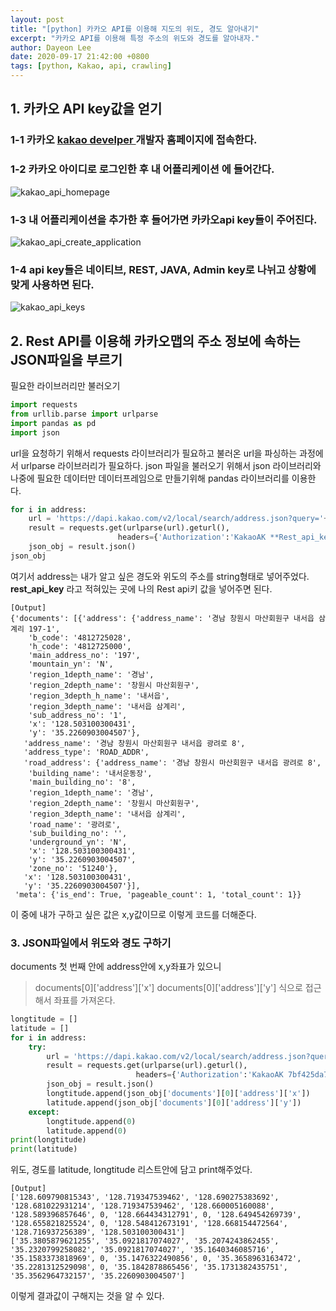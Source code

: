```yaml
---
layout: post
title: "[python] 카카오 API를 이용해 지도의 위도, 경도 알아내기"
excerpt: "카카오 API를 이용해 특정 주소의 위도와 경도를 알아내자."
author: Dayeon Lee
date: 2020-09-17 21:42:00 +0800
tags: [python, Kakao, api, crawling]
---
```


## 1. 카카오 API key값을 얻기 

### 1-1 카카오 [kakao develper ](https://developers.kakao.com/) 개발자 홈페이지에 접속한다. 

### 1-2 카카오 아이디로 로그인한 후 **내 어플리케이션** 에 들어간다.  

![kakao_api_homepage](https://user-images.githubusercontent.com/56374342/93410774-954f9f80-f8d4-11ea-82ce-5446458f9e3a.PNG)

### 1-3 내 어플리케이션을 추가한 후 들어가면 **카카오api key**들이 주어진다.

![kakao_api_create_application](https://user-images.githubusercontent.com/56374342/93410937-f6777300-f8d4-11ea-95c1-48184dbfd0bd.PNG)

### 1-4 api key들은 네이티브, REST, JAVA, Admin key로 나뉘고 상황에 맞게 사용하면 된다. 

![kakao_api_keys](https://user-images.githubusercontent.com/56374342/93413554-79e79300-f8da-11ea-9d55-233e9a47651b.PNG)



## 2. Rest API를 이용해 카카오맵의 주소 정보에 속하는 JSON파일을 부르기 

필요한 라이브러리만 불러오기 

```Python
import requests
from urllib.parse import urlparse
import pandas as pd
import json
```

url을 요청하기 위해서 requests 라이브러리가 필요하고 불러온 url을 파싱하는 과정에서 urlparse 라이브러리가 필요하다. 
json 파일을 불러오기 위해서 json 라이브러리와 나중에 필요한 데이터만 데이터프레임으로 만들기위해 pandas 라이브러리를 이용한다. 


```Python
for i in address:
    url = 'https://dapi.kakao.com/v2/local/search/address.json?query='+i
    result = requests.get(urlparse(url).geturl(),
                        headers={'Authorization':'KakaoAK **Rest_api_key**'})
    json_obj = result.json()
json_obj
```
여기서 address는 내가 알고 싶은 경도와 위도의 주소를 string형태로 넣어주었다. 
**rest_api_key** 라고 적혀있는 곳에 나의 Rest api키 값을 넣어주면 된다. 


```
[Output] 
{'documents': [{'address': {'address_name': '경남 창원시 마산회원구 내서읍 삼계리 197-1',
    'b_code': '4812725028',
    'h_code': '4812725000',
    'main_address_no': '197',
    'mountain_yn': 'N',
    'region_1depth_name': '경남',
    'region_2depth_name': '창원시 마산회원구',
    'region_3depth_h_name': '내서읍',
    'region_3depth_name': '내서읍 삼계리',
    'sub_address_no': '1',
    'x': '128.503100300431',
    'y': '35.2260903004507'},
   'address_name': '경남 창원시 마산회원구 내서읍 광려로 8',
   'address_type': 'ROAD_ADDR',
   'road_address': {'address_name': '경남 창원시 마산회원구 내서읍 광려로 8',
    'building_name': '내서운동장',
    'main_building_no': '8',
    'region_1depth_name': '경남',
    'region_2depth_name': '창원시 마산회원구',
    'region_3depth_name': '내서읍 삼계리',
    'road_name': '광려로',
    'sub_building_no': '',
    'underground_yn': 'N',
    'x': '128.503100300431',
    'y': '35.2260903004507',
    'zone_no': '51240'},
   'x': '128.503100300431',
   'y': '35.2260903004507'}],
 'meta': {'is_end': True, 'pageable_count': 1, 'total_count': 1}}
 ```

이 중에 내가 구하고 싶은 값은 x,y값이므로 이렇게 코드를 더해준다. 


### 3. JSON파일에서 위도와 경도 구하기

documents 첫 번째 안에 address안에 x,y좌표가 있으니 
> documents[0]['address']['x']
> documents[0]['address']['y']
식으로 접근해서 좌표를 가져온다. 


```python
longtitude = []
latitude = []
for i in address:
    try:
        url = 'https://dapi.kakao.com/v2/local/search/address.json?query='+i
        result = requests.get(urlparse(url).geturl(),
                            headers={'Authorization':'KakaoAK 7bf425da7bc656e27261b380474ef022'})
        json_obj = result.json()
        longtitude.append(json_obj['documents'][0]['address']['x'])
        latitude.append(json_obj['documents'][0]['address']['y'])
    except:
        longtitude.append(0)
        latitude.append(0)
print(longtitude)
print(latitude)
```

위도, 경도를 latitude, longtitude 리스트안에 담고 print해주었다. 

```
[Output] 
['128.609790815343', '128.719347539462', '128.690275383692', '128.681022931214', '128.719347539462', '128.660005160088', '128.589396857646', 0, '128.664434312791', 0, '128.649454269739', '128.655821825524', 0, '128.548412673191', '128.668154472564', '128.716937256389', '128.503100300431']
['35.3805879621255', '35.0921817074027', '35.2074243862455', '35.2320799258082', '35.0921817074027', '35.1640346085716', '35.1583373818969', 0, '35.1476322490856', 0, '35.3658963163472', '35.2281312529098', 0, '35.1842878865456', '35.1731382435751', '35.3562964732157', '35.2260903004507']
```

이렇게 결과값이 구해지는 것을 알 수 있다. 


